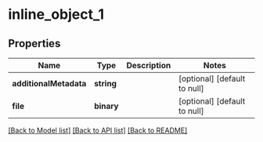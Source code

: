 # inline_object_1

## Properties
Name | Type | Description | Notes
------------ | ------------- | ------------- | -------------
**additionalMetadata** | **string** |  | [optional] [default to null]
**file** | **binary** |  | [optional] [default to null]

[[Back to Model list]](../README.md#documentation-for-models) [[Back to API list]](../README.md#documentation-for-api-endpoints) [[Back to README]](../README.md)


